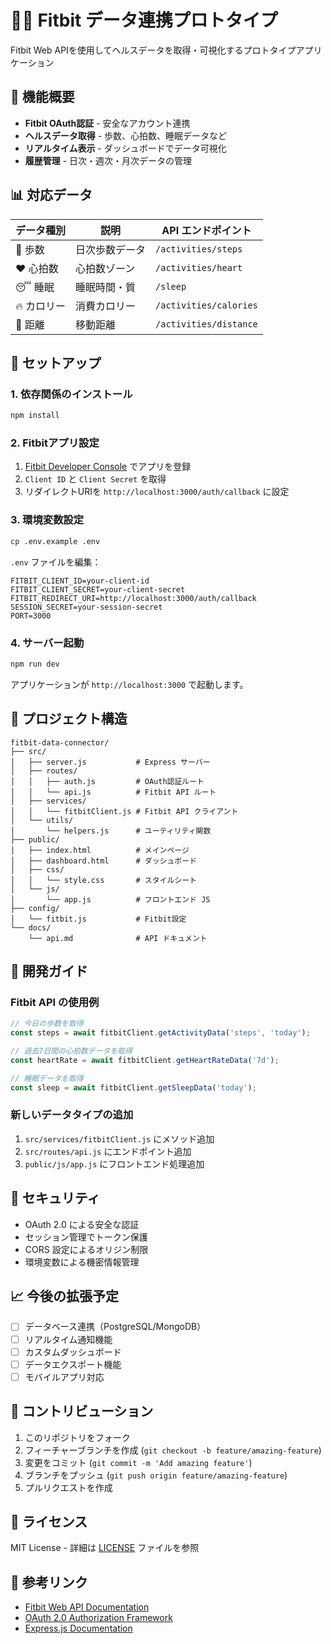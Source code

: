 # 🏃‍♂️ Fitbit データ連携プロトタイプ

Fitbit Web APIを使用してヘルスデータを取得・可視化するプロトタイプアプリケーション

## 🎯 **機能概要**

- **Fitbit OAuth認証** - 安全なアカウント連携
- **ヘルスデータ取得** - 歩数、心拍数、睡眠データなど
- **リアルタイム表示** - ダッシュボードでデータ可視化
- **履歴管理** - 日次・週次・月次データの管理

## 📊 **対応データ**

| データ種別 | 説明 | API エンドポイント |
|------------|------|-------------------|
| 🚶 歩数 | 日次歩数データ | `/activities/steps` |
| ❤️ 心拍数 | 心拍数ゾーン | `/activities/heart` |
| 😴 睡眠 | 睡眠時間・質 | `/sleep` |
| 🔥 カロリー | 消費カロリー | `/activities/calories` |
| 📏 距離 | 移動距離 | `/activities/distance` |

## 🚀 **セットアップ**

### 1. 依存関係のインストール
```bash
npm install
```

### 2. Fitbitアプリ設定
1. [Fitbit Developer Console](https://dev.fitbit.com/apps) でアプリを登録
2. `Client ID` と `Client Secret` を取得
3. リダイレクトURIを `http://localhost:3000/auth/callback` に設定

### 3. 環境変数設定
```bash
cp .env.example .env
```

`.env` ファイルを編集：
```env
FITBIT_CLIENT_ID=your-client-id
FITBIT_CLIENT_SECRET=your-client-secret
FITBIT_REDIRECT_URI=http://localhost:3000/auth/callback
SESSION_SECRET=your-session-secret
PORT=3000
```

### 4. サーバー起動
```bash
npm run dev
```

アプリケーションが `http://localhost:3000` で起動します。

## 📁 **プロジェクト構造**

```
fitbit-data-connector/
├── src/
│   ├── server.js           # Express サーバー
│   ├── routes/
│   │   ├── auth.js         # OAuth認証ルート
│   │   └── api.js          # Fitbit API ルート
│   ├── services/
│   │   └── fitbitClient.js # Fitbit API クライアント
│   └── utils/
│       └── helpers.js      # ユーティリティ関数
├── public/
│   ├── index.html          # メインページ
│   ├── dashboard.html      # ダッシュボード
│   ├── css/
│   │   └── style.css       # スタイルシート
│   └── js/
│       └── app.js          # フロントエンド JS
├── config/
│   └── fitbit.js           # Fitbit設定
└── docs/
    └── api.md              # API ドキュメント
```

## 🔧 **開発ガイド**

### Fitbit API の使用例
```javascript
// 今日の歩数を取得
const steps = await fitbitClient.getActivityData('steps', 'today');

// 過去7日間の心拍数データを取得
const heartRate = await fitbitClient.getHeartRateData('7d');

// 睡眠データを取得
const sleep = await fitbitClient.getSleepData('today');
```

### 新しいデータタイプの追加
1. `src/services/fitbitClient.js` にメソッド追加
2. `src/routes/api.js` にエンドポイント追加
3. `public/js/app.js` にフロントエンド処理追加

## 🔐 **セキュリティ**

- OAuth 2.0 による安全な認証
- セッション管理でトークン保護
- CORS 設定によるオリジン制限
- 環境変数による機密情報管理

## 📈 **今後の拡張予定**

- [ ] データベース連携（PostgreSQL/MongoDB）
- [ ] リアルタイム通知機能
- [ ] カスタムダッシュボード
- [ ] データエクスポート機能
- [ ] モバイルアプリ対応

## 🤝 **コントリビューション**

1. このリポジトリをフォーク
2. フィーチャーブランチを作成 (`git checkout -b feature/amazing-feature`)
3. 変更をコミット (`git commit -m 'Add amazing feature'`)
4. ブランチをプッシュ (`git push origin feature/amazing-feature`)
5. プルリクエストを作成

## 📄 **ライセンス**

MIT License - 詳細は [LICENSE](LICENSE) ファイルを参照

## 🔗 **参考リンク**

- [Fitbit Web API Documentation](https://dev.fitbit.com/build/reference/web-api/)
- [OAuth 2.0 Authorization Framework](https://tools.ietf.org/html/rfc6749)
- [Express.js Documentation](https://expressjs.com/)